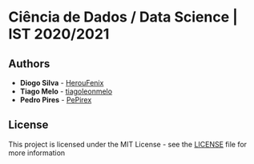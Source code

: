# Ciência de Dados  / Data Science | IST 2020/2021

## Authors

-   **Diogo Silva** - [HerouFenix](https://github.com/HerouFenix)
-   **Tiago Melo** - [tiagoleonmelo](https://github.com/tiagoleonmelo)
-   **Pedro Pires** - [PePirex](https://github.com/PePirex)

## License

This project is licensed under the MIT License - see the [LICENSE](https://github.com/heroufenix/cdados-project/blob/master/LICENSE) file for more information
